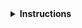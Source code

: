 <details>
<summary><strong>Instructions</strong></summary>

Thanks for contributing! :heart:


These courses are open for everyone to work with, but are primarily intended for
the courses we offer in KUB Datalab. We welcome every contribution, large or small
from the public, but reserve the right to prioritise contributions that improve
our own teaching.

If you have any questions about the lesson maintenance process or would like to 
contribute, please contact The KUB Datalab Team at kubdatalab@kb.dk.

You may delete these instructions from your comment.

\- The KUB Datalab
</details>
